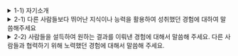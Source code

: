 
<details markdown = "1">
<summary>1-1) 자기소개</summary>
안녕하십니까. 데이터 관리 직군 지원자 김욱종입니다.<br>
데이터 관리를 누구보다 잘 수행하기 위해 다양한 역량과 경험을 쌓아왔습니다.<br>
<br>
첫번째로 맡은일은 누구보다 성실하게 수행하고 결과로 증명해왔습니다.<br>
대학교 재학 당시 다양한 팀프로젝트와 과제를 성실히 수행하여 높은 학점으로 졸업할 수 있었고, 이전에 근무했던 회사에는 2년차 최초로 독일 기업과 새로운 컨택 포인트를 만든 경험이 있습니다.<br>
<br>
또한 데이터 분석 능력과 자동차 업계 경험이 있습니다.<br>
정보처리기사 자격증 취득과 학부 과정에서 데이터를 분석하는 과정을 배우게 되었으며, 1,2 Tier 자동차 부품사를 대상으로 SW를 검증하는 도구를 세일즈 해본 경험이 있습니다.<br>
<br>
이러한 저만의 경험과 역량을 바탕으로 글로벌 경쟁력 확보를 위한 애프터마켓 상품 기획과 관리에 도움이 되는 데이터를 누구보다 꼼꼼히 관리하도록 하겠습니다.<br>
<br>
감사합니다
</details>

<details markdown = "1">
<summary>2-1) 다른 사람들보다 뛰어난 지식이나 능력을 활용하여 성취했던 경험에 대하여 말씀해주세요</summary>

</details>

<details markdown = "1">
<summary>2-2) 사람들을 설득하여 원하는 결과를 이뤄낸 경험에 대해서 말씀해 주세요. 다른 사람들과 협력하기 위해 노력했던 경험에 대해서 말씀해 주세요. </summary>

</details>

